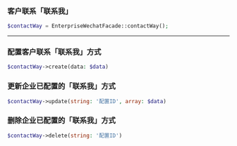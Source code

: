 ### 客户联系「联系我」
```php
$contactWay = EnterpriseWechatFacade::contactWay();
```
---

### 配置客户联系「联系我」方式

```php
$contactWay->create(data: $data)
```

### 更新企业已配置的「联系我」方式

```php
$contactWay->update(string: '配置ID', array: $data)
```

### 删除企业已配置的「联系我」方式

```php
$contactWay->delete(string: '配置ID')
```
